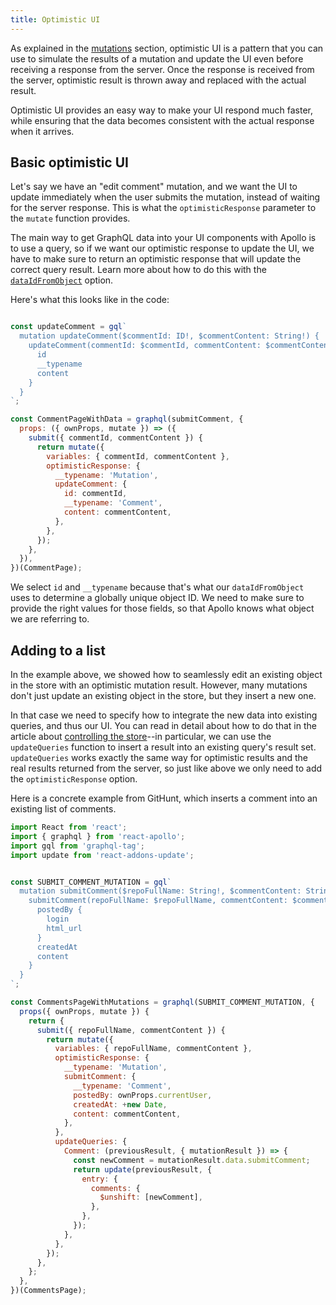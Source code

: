 ```yaml
---
title: Optimistic UI
---
```


As explained in the [mutations](mutations.html#optimistic-ui) section, optimistic UI is a pattern that you can use to simulate the results of a mutation and update the UI even before receiving a response from the server. Once the response is received from the server, optimistic result is thrown away and replaced with the actual result.

Optimistic UI provides an easy way to make your UI respond much faster, while ensuring that the data becomes consistent with the actual response when it arrives.

<h2 id="optimistic-basics">Basic optimistic UI</h2>

Let's say we have an "edit comment" mutation, and we want the UI to update immediately when the user submits the mutation, instead of waiting for the server response. This is what the `optimisticResponse` parameter to the `mutate` function provides.

The main way to get GraphQL data into your UI components with Apollo is to use a query, so if we want our optimistic response to update the UI, we have to make sure to return an optimistic response that will update the correct query result. Learn more about how to do this with the [`dataIdFromObject`](cache-updates.html#dataIdFromObject) option.

Here's what this looks like in the code:

```js

const updateComment = gql`
  mutation updateComment($commentId: ID!, $commentContent: String!) {
    updateComment(commentId: $commentId, commentContent: $commentContent) {
      id
      __typename
      content
    }
  }
`;

const CommentPageWithData = graphql(submitComment, {
  props: ({ ownProps, mutate }) => ({
    submit({ commentId, commentContent }) {
      return mutate({
        variables: { commentId, commentContent },
        optimisticResponse: {
          __typename: 'Mutation',
          updateComment: {
            id: commentId,
            __typename: 'Comment',
            content: commentContent,
          },
        },
      });
    },
  }),
})(CommentPage);
```

We select `id` and `__typename` because that's what our `dataIdFromObject` uses to determine a globally unique object ID. We need to make sure to provide the right values for those fields, so that Apollo knows what object we are referring to.

<h2 id="optimistic-advanced">Adding to a list</h2>

In the example above, we showed how to seamlessly edit an existing object in the store with an optimistic mutation result. However, many mutations don't just update an existing object in the store, but they insert a new one.

In that case we need to specify how to integrate the new data into existing queries, and thus our UI. You can read in detail about how to do that in the article about [controlling the store](cache-updates.html)--in particular, we can use the `updateQueries` function to insert a result into an existing query's result set. `updateQueries` works exactly the same way for optimistic results and the real results returned from the server, so just like above we only need to add the `optimisticResponse` option.

Here is a concrete example from GitHunt, which inserts a comment into an existing list of comments.

```js
import React from 'react';
import { graphql } from 'react-apollo';
import gql from 'graphql-tag';
import update from 'react-addons-update';


const SUBMIT_COMMENT_MUTATION = gql`
  mutation submitComment($repoFullName: String!, $commentContent: String!) {
    submitComment(repoFullName: $repoFullName, commentContent: $commentContent) {
      postedBy {
        login
        html_url
      }
      createdAt
      content
    }
  }
`;

const CommentsPageWithMutations = graphql(SUBMIT_COMMENT_MUTATION, {
  props({ ownProps, mutate }) {
    return {
      submit({ repoFullName, commentContent }) {
        return mutate({
          variables: { repoFullName, commentContent },
          optimisticResponse: {
            __typename: 'Mutation',
            submitComment: {
              __typename: 'Comment',
              postedBy: ownProps.currentUser,
              createdAt: +new Date,
              content: commentContent,
            },
          },
          updateQueries: {
            Comment: (previousResult, { mutationResult }) => {
              const newComment = mutationResult.data.submitComment;
              return update(previousResult, {
                entry: {
                  comments: {
                    $unshift: [newComment],
                  },
                },
              });
            },
          },
        });
      },
    };
  },
})(CommentsPage);
```
